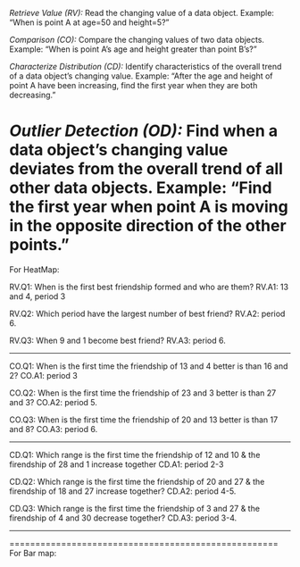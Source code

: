 *Retrieve Value (RV):*
Read the changing value of a data object.
Example: “When is point A at age=50 and height=5?”

*Comparison (CO):*
Compare  the  changing  values  of  two  data  objects.
Example:  “When is point A’s age and height greater than point B’s?”

*Characterize Distribution (CD):*
Identify characteristics of the overall trend of a data object’s changing value.
Example: “After the age and height of point A have been increasing, find the first year when they are both decreasing.”

*Outlier Detection (OD):*
Find when a data object’s changing value deviates from the overall trend of all other data objects.
Example:  “Find the first year when point A is moving in the opposite direction of the other points.”
====================================================
For HeatMap:

RV.Q1: When is the first best friendship formed and who are them?
RV.A1: 13 and 4, period 3

RV.Q2: Which period have the largest number of best friend?
RV.A2: period 6.

RV.Q3: When 9 and 1 become best friend?
RV.A3: period 6.

----------------------------------------------------
CO.Q1: When is the first time the friendship of 13 and 4 better is than 16 and 2?
CO.A1: period 3

CO.Q2: When is the first time the friendship of 23 and 3 better is than 27 and 3?
CO.A2: period 5.

CO.Q3: When is the first time the friendship of 20 and 13 better is than 17 and 8?
CO.A3: period 6.

----------------------------------------------------
CD.Q1: Which range is the first time the friendship of 12 and 10 & the firendship of 28 and 1 increase together
CD.A1: period 2-3

CD.Q2: Which range is the first time the friendship of 20 and 27 & the firendship of 18 and 27 increase together?
CD.A2: period 4-5.

CD.Q3: Which range is the first time the friendship of 3 and 27 & the firendship of 4 and 30 decrease together?
CD.A3: period 3-4.

----------------------------------------------------


====================================================
For Bar map:

